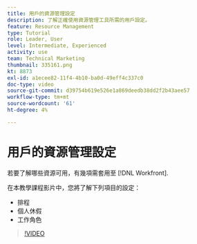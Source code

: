 ```yaml
---
title: 用戶的資源管理設定
description: 了解正確使用資源管理工具所需的用戶設定。
feature: Resource Management
type: Tutorial
role: Leader, User
level: Intermediate, Experienced
activity: use
team: Technical Marketing
thumbnail: 335161.png
kt: 8873
exl-id: a1ecee82-11f4-4b10-ba0d-49eff4c337c0
doc-type: video
source-git-commit: d39754b619e526e1a869deedb38dd2f2b43aee57
workflow-type: tm+mt
source-wordcount: '61'
ht-degree: 4%

---
```


# 用戶的資源管理設定

若要了解哪些資源可用，有幾項需套用至 [!DNL Workfront].

在本教學課程影片中，您將了解下列項目的設定：

* 排程
* 個人休假
* 工作角色

>[!VIDEO](https://video.tv.adobe.com/v/335161/?quality=12)

